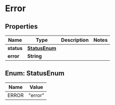 

# Error


## Properties

Name | Type | Description | Notes
------------ | ------------- | ------------- | -------------
**status** | [**StatusEnum**](#StatusEnum) |  | 
**error** | **String** |  | 



## Enum: StatusEnum

Name | Value
---- | -----
ERROR | &quot;error&quot;



